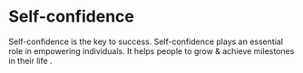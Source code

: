 # Self-confidence
Self-confidence is the key  to success. Self-confidence plays an essential role in empowering individuals. It helps people to grow &amp; achieve milestones in their life .
